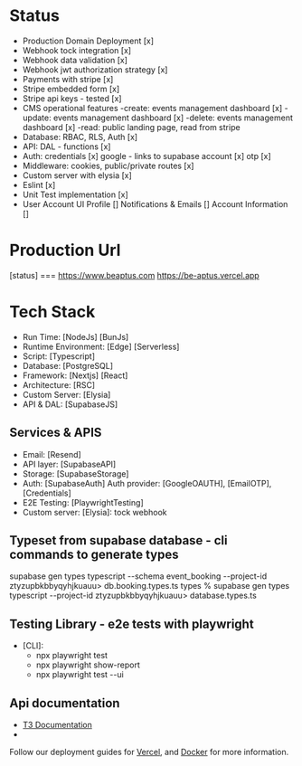 <!-- prettier-ignore -->
# Status

- Production Domain Deployment [x]
- Webhook tock integration [x]
- Webhook data validation [x]
- Webhook jwt authorization strategy [x]
- Payments with stripe [x]
- Stripe embedded form [x]
- Stripe api keys - tested [x]
- CMS operational features
  -create: events management dashboard [x]
  -update: events management dashboard [x]
  -delete: events management dashboard [x]
  -read: public landing page, read from stripe
- Database: RBAC, RLS, Auth [x]
- API: DAL - functions [x]
- Auth:
  credentials [x]
  google - links to supabase account [x]
  otp [x]
- Middleware: cookies, public/private routes [x]
- Custom server with elysia [x]
- Eslint [x]
- Unit Test implementation [x]
- User Account UI
  Profile []
  Notifications & Emails []
  Account Information []

# Production Url

[status] === <Live>
https://www.beaptus.com
https://be-aptus.vercel.app

# Tech Stack

- Run Time: [NodeJs] [BunJs]
- Runtime Environment: [Edge] [Serverless]
- Script: [Typescript]
- Database: [PostgreSQL]
- Framework: [Nextjs] [React]
- Architecture: [RSC]
- Custom Server: [Elysia]
- API & DAL: [SupabaseJS]

## Services & APIS

- Email: [Resend]
- API layer: [SupabaseAPI]
- Storage: [SupabaseStorage]
- Auth: [SupabaseAuth]
  Auth provider: [GoogleOAUTH], [EmailOTP], [Credentials]
- E2E Testing: [PlaywrightTesting]
- Custom server: [Elysia]: tock webhook

## Typeset from supabase database - cli commands to generate types

supabase gen types typescript --schema event_booking --project-id ztyzupbkbbyqyhjkuauu> db.booking.types.ts
types % supabase gen types typescript --project-id ztyzupbkbbyqyhjkuauu> database.types.ts

## Testing Library - e2e tests with playwright

- [CLI]:
  - npx playwright test
  - npx playwright show-report
  - npx playwright test --ui

## Api documentation

- [T3 Documentation](https://create.t3.gg/)
- [Guide Repo Stripe Supabase Saas]: (https://github.com/dijonmusters/subscription-starter-demo)

Follow our deployment guides for [Vercel](https://create.t3.gg/en/deployment/vercel), and [Docker](https://create.t3.gg/en/deployment/docker) for more information.
